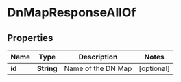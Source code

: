 

# DnMapResponseAllOf


## Properties

| Name | Type | Description | Notes |
|------------ | ------------- | ------------- | -------------|
|**id** | **String** | Name of the DN Map |  [optional] |



